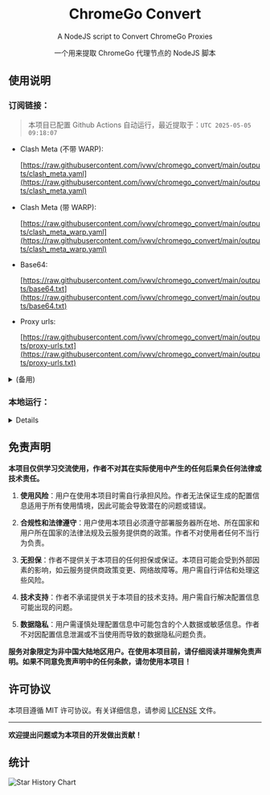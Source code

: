 <div align="center">

# ChromeGo Convert

A NodeJS script to Convert ChromeGo Proxies

一个用来提取 ChromeGo 代理节点的 NodeJS 脚本

</div>

## 使用说明

### 订阅链接：

> 本项目已配置 Github Actions 自动运行，最近提取于：`UTC 2025-05-05 09:18:07`

- Clash Meta (不带 WARP):

  [https://raw.githubusercontent.com/ivwv/chromego_convert/main/outputs/clash_meta.yaml](https://raw.githubusercontent.com/ivwv/chromego_convert/main/outputs/clash_meta.yaml)

- Clash Meta (带 WARP):

  [https://raw.githubusercontent.com/ivwv/chromego_convert/main/outputs/clash_meta_warp.yaml](https://raw.githubusercontent.com/ivwv/chromego_convert/main/outputs/clash_meta_warp.yaml)

- Base64:

  [https://raw.githubusercontent.com/ivwv/chromego_convert/main/outputs/base64.txt](https://raw.githubusercontent.com/ivwv/chromego_convert/main/outputs/base64.txt)

- Proxy urls:

  [https://raw.githubusercontent.com/ivwv/chromego_convert/main/outputs/proxy-urls.txt](https://raw.githubusercontent.com/ivwv/chromego_convert/main/outputs/proxy-urls.txt)

<details>

<summary>(备用)</summary>

- Clash Meta (不带 WARP):

  [https://gcore.jsdelivr.net/gh/ivwv/chromego_convert@main/outputs/clash_meta.yaml](https://gcore.jsdelivr.net/gh/ivwv/chromego_convert@main/outputs/clash_meta.yaml)

- Clash Meta (带 WARP):

  [https://gcore.jsdelivr.net/gh/ivwv/chromego_convert@main/outputs/clash_meta_warp.yaml](https://gcore.jsdelivr.net/gh/ivwv/chromego_convert@main/outputs/clash_meta_warp.yaml)

- Base64:

  [https://gcore.jsdelivr.net/gh/ivwv/chromego_convert@main/outputs/base64.txt](https://gcore.jsdelivr.net/gh/ivwv/chromego_convert@main/outputs/base64.txt)

- Proxy urls:

  [https://gcore.jsdelivr.net/gh/ivwv/chromego_convert@main/outputs/proxy-urls.txt](https://gcore.jsdelivr.net/gh/ivwv/chromego_convert@main/outputs/proxy-urls.txt)

</details>

### 本地运行：

<details>
  
#### 1. 环境要求

确保你的环境满足以下要求：

- NodeJS > 16

#### 2. 下载脚本

克隆本项目到本地：

```bash
git clone https://github.com/ivwv/chromego_convert.git
```

#### 3. 运行脚本

1. 进入项目目录：

```bash
cd chromego_convert
```

2. 安装依赖：

```bash
npm i
```

3. 运行:

```bash
node app.js
```

#### 4. 获取代理信息

脚本将提取 ChromeGo 代理节点信息，并保存到`outputs`目录中。

#### 5. 其他

根据需要，你可以自行修改脚本的一些配置，比如保存文件的路径等。

</details>

## 免责声明

**本项目仅供学习交流使用，作者不对其在实际使用中产生的任何后果负任何法律或技术责任。**

1. **使用风险**：用户在使用本项目时需自行承担风险。作者无法保证生成的配置信息适用于所有使用情境，因此可能会导致潜在的问题或错误。

2. **合规性和法律遵守**：用户使用本项目必须遵守部署服务器所在地、所在国家和用户所在国家的法律法规及云服务提供商的政策。作者不对使用者任何不当行为负责。

3. **无担保**：作者不提供关于本项目的任何担保或保证。本项目可能会受到外部因素的影响，如云服务提供商政策变更、网络故障等。用户需自行评估和处理这些风险。

4. **技术支持**：作者不承诺提供关于本项目的技术支持。用户需自行解决配置信息可能出现的问题。

5. **数据隐私**：用户需谨慎处理配置信息中可能包含的个人数据或敏感信息。作者不对因配置信息泄漏或不当使用而导致的数据隐私问题负责。

**服务对象限定为非中国大陆地区用户。在使用本项目前，请仔细阅读并理解免责声明。如果不同意免责声明中的任何条款，请勿使用本项目！**

## 许可协议

本项目遵循 MIT 许可协议。有关详细信息，请参阅 [LICENSE](LICENSE) 文件。

---

**欢迎提出问题或为本项目的开发做出贡献！**

## 统计

![Star History Chart](https://api.star-history.com/svg?repos=ivwv/chromego_convert&type=Date)
